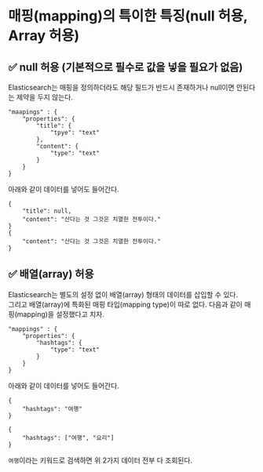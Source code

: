 # 매핑(mapping)의 특이한 특징(null 허용, Array 허용)
## ✅ null 허용 (기본적으로 필수로 값을 넣을 필요가 없음)
Elasticsearch는 매핑을 정의하더라도 해당 필드가 반드시 존재하거나 null이면 안된다는 제약을 두지 않는다.
```
"maapings" : {
    "properties": {
        "title": {
            "tpye": "text"
        },
        "content": {
            "type": "text"
        }        
    }
}
```
아래와 같이 데이터를 넣어도 들어간다.
```
{
    "title": null,
    "content": "산다는 것 그것은 치열한 전투이다."
}
{
    "content": "산다는 것 그것은 치열한 전투이다."
}
```

## ✅ 배열(array) 허용
Elasticsearch는 별도의 설정 없이 배열(array) 형태의 데이터를 삽입할 수 있다.   
그리고 배열(array)에 특화된 매핑 타입(mapping type)이 따로 없다. 다음과 같이 매핑(mapping)을 설정했다고 치자.
```
"mappings" : {
    "properties": {
        "hashtags": {
            "type": "text"
        }
    }
}
```
아래와 같이 데이터를 넣어도 들어간다.
```
{
    "hashtags": "여행"
}

{
    "hashtags": ["여행", "요리"]
}
```
`여행`이라는 키워드로 검색하면 위 2가지 데이터 전부 다 조회된다.